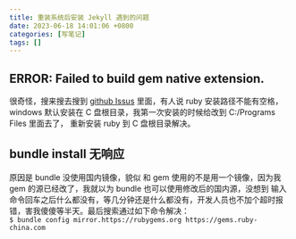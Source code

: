```yaml
---
title: 重装系统后安装 Jekyll 遇到的问题
date: 2023-06-18 14:01:06 +0800
categories: [写笔记]
tags: []
---
```


## ERROR: Failed to build gem native extension.

很奇怪，搜来搜去搜到 [github Issus](https://github.com/jekyll/jekyll/issues/7000) 里面，有人说 ruby 安装路径不能有空格，windows 默认安装在 C 盘根目录，我第一次安装的时候给改到 
C:/Programs Files 里面去了， 重新安装 ruby 到 C 盘根目录解决。


## bundle install 无响应

原因是 bundle 没使用国内镜像，貌似 和 gem 使用的不是用一个镜像，因为我 gem 的源已经改了，我就以为 bundle 也可以使用修改后的国内源，没想到
输入命令回车之后什么都没有，等几分钟还是什么都没有，开发人员也不加个超时报错，害我傻傻等半天。最后搜索通过如下命令解决：  
`$ bundle config mirror.https://rubygems.org https://gems.ruby-china.com`
